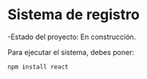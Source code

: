 <h1> Sistema de registro </h1>
-Estado del proyecto: En construcción.

Para ejecutar el sistema, debes poner:

```npm install react```
